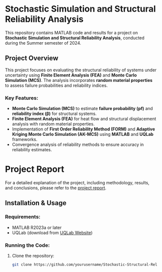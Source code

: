 # Stochastic Simulation and Structural Reliability Analysis

This repository contains MATLAB code and results for a project on **Stochastic Simulation and Structural Reliability Analysis**, conducted during the Summer semester of 2024.

## Project Overview

This project focuses on evaluating the structural reliability of systems under uncertainty using **Finite Element Analysis (FEA)** and **Monte Carlo Simulation (MCS)**. The analysis incorporates **random material properties** to assess failure probabilities and reliability indices.

### Key Features:
- **Monte Carlo Simulation (MCS)** to estimate **failure probability (pf)** and **reliability index (β)** for structural systems.
- **Finite Element Analysis (FEA)** for heat flow and structural displacement analysis with random material properties.
- Implementation of **First Order Reliability Method (FORM)** and **Adaptive Kriging Monte Carlo Simulation (AK-MCS)** using **MATLAB** and **UQLab** frameworks.
- Convergence analysis of reliability methods to ensure accuracy in reliability estimates.

# Project Report

For a detailed explanation of the project, including methodology, results, and conclusions, please refer to the [project report](./Project_Report.pdf).

## Installation & Usage

### Requirements:
- MATLAB R2023a or later
- UQLab (download from [UQLab Website](https://www.uqlab.com/))

### Running the Code:
1. Clone the repository:  
   ```bash
   git clone https://github.com/yourusername/Stochastic-Structural-Reliability-Analysis.git
